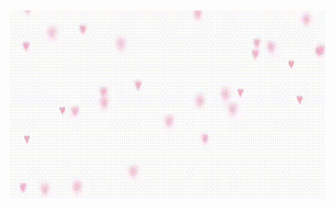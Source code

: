 ##
<div align="center">
<img height="300" width="600" src="https://github.com/allatsv/allatsv/blob/main/gif2.gif"  />
  </div>
<!--
**allatsv/allatsv** is a ✨ _special_ ✨ repository because its `README.md` (this file) appears on your GitHub profile.

Here are some ideas to get you started:

- 🔭 I’m currently working on ...
- 🌱 I’m currently learning ...
- 👯 I’m looking to collaborate on ...
- 🤔 I’m looking for help with ...
- 💬 Ask me about ...
- 📫 How to reach me: ...
- 😄 Pronouns: ...
- ⚡ Fun fact: ...
-->
